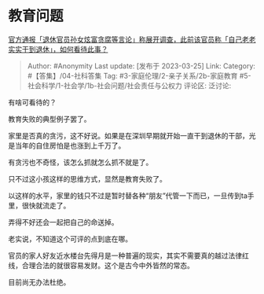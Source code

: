 # 教育问题
[官方通报「退休官员孙女炫富贪腐等言论」称展开调查，此前该官员称「自己老老实实干到退休」，如何看待此事？](https://www.zhihu.com/question/591603937/answer/2953384595)

> Author: #Anonymity
> Last update: [发布于 2023-03-25]
> Link:
> Category: #【答集】/04-社科答集
> Tag: #3-家庭伦理/2-亲子关系/2b-家庭教育 #5-社会科学/1-社会学/1b-社会问题/社会责任与公权力
> 评论区:
> 泛讨论:

有啥可看待的？

教育失败的典型例子罢了。

家里是否真的贪污，这不好说。如果是在深圳早期就开始一直干到退休的干部，光是当年的自住房怕是也涨到上千万了。

有贪污也不奇怪，该怎么抓就怎么抓不就是了。

只不过这小孩这样的思维方式，显然是教育失败了。

以这样的水平，家里的钱只不过是暂时替各种“朋友”代管一下而已，一旦传到ta手里，很快就流走了。

弄得不好还会一起把自己的命送掉。

老实说，不知道这个可评的点到底在哪。

官员的家人好友近水楼台先得月是一种普遍的现实，其实不需要真的越过法律红线，合理合法的就很容易发财。这个是古今中外皆然的常态。

目前尚无办法杜绝。
